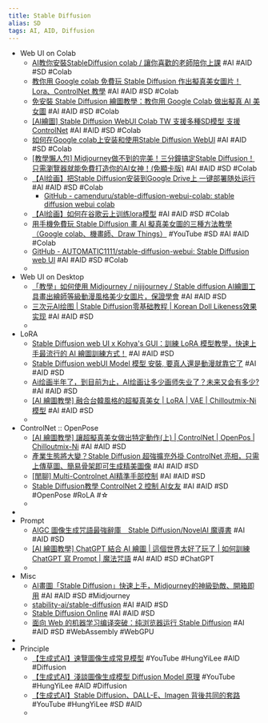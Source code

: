 ```yaml
---
title: Stable Diffusion
alias: SD
tags: AI, AID, Diffusion
---
```


- Web UI on Colab
	- [AI教你安裝StableDiffusion colab / 讓你喜歡的老師陪你上課](https://www.youtube.com/watch?v=4UsGQH8mjGc) #AI #AID #SD #Colab
	- [教你用 Google colab 免費玩 Stable Diffusion 作出擬真美女圖片！ Lora、ControlNet 教學](https://www.youtube.com/watch?v=NlRNe2pV3TU) #AI #AID #SD #Colab
	- [免安裝 Stable Diffusion 繪圖教學：教你用 Google Colab 做出擬真 AI 美女圖](https://applealmond.com/posts/178039) #AI #AID #SD #Colab
	- [[AI繪圖] Stable Diffusion WebUI Colab TW 支援多種SD模型 支援ControlNet](https://home.gamer.com.tw/artwork.php?sn=5664550) #AI #AID #SD #Colab
	- [如何在Google colab上安装和使用Stable Diffusion WebUI](https://www.youtube.com/watch?v=nwyxpTOmcJ4)  #AI #AID #SD #Colab
	- [[教學懶人包] Midjourney做不到的完美！三分鐘搞定Stable Diffusion！只需瀏覽器就能免費打造你的AI女神！(免顯卡版)](https://www.youtube.com/watch?v=jR6vLdzECDw) #AI #AID #SD #Colab
	- [【AI绘画】把Stable Diffusion安装到Google Drive上 一键部署随处运行](https://www.youtube.com/watch?v=S2W6DP57fw0) #AI #AID #SD #Colab
		- [GitHub - camenduru/stable-diffusion-webui-colab: stable diffusion webui colab](https://github.com/camenduru/stable-diffusion-webui-colab)
	- [【AI绘画】如何在谷歌云上训练lora模型](https://www.youtube.com/watch?v=WbYxqy1DlY4) #AI #AID #SD #Colab
	- [用手機免費玩 Stable Diffusion 畫 AI 擬真美女圖的三種方法教學（Google colab、機畫師、Draw Things）](https://www.youtube.com/watch?v=j7mOdyIrfh4) #YouTube #SD #AI #AID #Colab
	- [GitHub - AUTOMATIC1111/stable-diffusion-webui: Stable Diffusion web UI](https://github.com/AUTOMATIC1111/stable-diffusion-webui) #AI #AID #SD #Colab
	-
- Web UI on Desktop
	- [「教學」如何使用 Midjourney / nijijourney / Stable diffusion AI繪圖工具畫出繪師等級動漫風格美少女圖片，保證學會](https://www.youtube.com/watch?v=c5xeERCwHgM) #AI #AID #SD
	- [三次元AI绘图 | Stable Diffusion零基础教程 | Korean Doll Likeness效果实现](https://zhuanlan.zhihu.com/p/609079652) #AI #AID #SD
	-
- LoRA
	- [Stable Diffusion web UI x Kohya's GUI：訓練 LoRA 模型教學，快速上手最流行的 AI 繪圖訓練方式！](https://mnya.tw/cc/word/1940.html) #AI #AID #SD
	- [Stable Diffusion webUI Model 模型 安裝, 要真人還是動漫就靠它了](https://www.coolaler.com/index/stable-diffusion-webui-model-模型安裝-要真人還是動漫就靠它了) #AI #AID #SD
	- [Ai绘画半年了，到目前为止，AI绘画让多少画师失业了？未来又会有多少?](https://www.zhihu.com/question/583294094) #AI #AID #SD
	- [[AI 繪圖教學] 融合台韓風格的超擬真美女 | LoRA  | VAE | Chilloutmix-Ni 模型](https://www.youtube.com/watch?v=HaXb3R2VHP8) #AI #AID #SD
	-
- ControlNet :: OpenPose
	- [[AI 繪圖教學] 讓超擬真美女做出特定動作(上) | ControlNet  | OpenPos | Chilloutmix-Ni](https://www.youtube.com/watch?v=C7IT8hP50P4) #AI #AID #SD
	- [產業生態將大變？Stable Diffusion 超強擴充外掛 ControlNet 亮相，只需上傳草圖、簡易骨架即可生成精美圖像](https://www.incgmedia.com/new-release/stable-diffusion-addon-controlnet) #AI #AID #SD
	- [[閒聊] Multi-Controlnet AI精準手部控制](https://www.ptt.cc/bbs/C_Chat/M.1677484755.A.7B8.html) #AI #AID #SD
	- [Stable Diffusion教學 ControlNet 2  控制 AI女友](https://www.youtube.com/watch?v=OaNzIgGqgsU) #AI #AID #SD #OpenPose #RoLA #☆
	-
-
- Prompt
	- [AIGC 圖像生成咒語最強辭庫　Stable Diffusion/NovelAI 魔導書](https://www.pcmarket.com.hk/stable-diffusion-novelai-nai-prompt-cookbooks/) #AI #AID #SD
	- [[AI 繪圖教學] ChatGPT 結合 AI 繪圖 | 這個世界太好了玩了 | 如何訓練 ChatGPT 寫 Prompt | 魔法咒語](https://www.youtube.com/watch?v=B0X54ilrOsQ) #AI #AID #SD #ChatGPT
	-
- Misc
	- [AI畫圖「Stable Diffusion」快速上手，Midjourney的神級勁敵、開箱即用](https://www.techbang.com/posts/99486-stable-diffusion-goes-live-for-free) #AI #AID #SD #Midjourney
	- [stability-ai/stable-diffusion](https://replicate.com/stability-ai/stable-diffusion) #AI #AID #SD
	- [Stable Diffusion Online](https://stablediffusionweb.com/#demo) #AI #AID #SD
	- [面向 Web 的机器学习编译突破：纯浏览器运行 Stable Diffusion](https://zhuanlan.zhihu.com/p/612517660) #AI #AID #SD #WebAssembly #WebGPU
-
- Principle
	- [【生成式AI】速覽圖像生成常見模型](https://www.youtube.com/watch?v=z83Edfvgd9g) #YouTube #HungYiLee #AID #Diffusion
	- [【生成式AI】淺談圖像生成模型 Diffusion Model 原理](https://www.youtube.com/watch?v=azBugJzmz-o) #YouTube #HungYiLee #AID #Diffusion
	- [【生成式AI】Stable Diffusion、DALL-E、Imagen 背後共同的套路](https://www.youtube.com/watch?v=JbfcAaBT66U) #YouTube #HungYiLee #SD #AID
	-